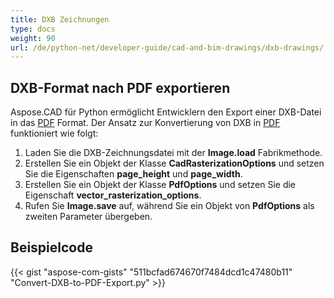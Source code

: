```yaml
---
title: DXB Zeichnungen
type: docs
weight: 90
url: /de/python-net/developer-guide/cad-and-bim-drawings/dxb-drawings/
---
```


## **DXB-Format nach PDF exportieren**

Aspose.CAD für Python ermöglicht Entwicklern den Export einer DXB-Datei in das [PDF](https://docs.fileformat.com/pdf/) Format. Der Ansatz zur Konvertierung von DXB in [PDF](https://docs.fileformat.com/pdf/) funktioniert wie folgt:

1. Laden Sie die DXB-Zeichnungsdatei mit der **Image.load** Fabrikmethode.
1. Erstellen Sie ein Objekt der Klasse **CadRasterizationOptions** und setzen Sie die Eigenschaften **page_height** und **page_width**.
1. Erstellen Sie ein Objekt der Klasse **PdfOptions** und setzen Sie die Eigenschaft **vector_rasterization_options**.
1. Rufen Sie **Image.save** auf, während Sie ein Objekt von **PdfOptions** als zweiten Parameter übergeben.

## Beispielcode

{{< gist "aspose-com-gists" "511bcfad674670f7484dcd1c47480b11" "Convert-DXB-to-PDF-Export.py" >}}
